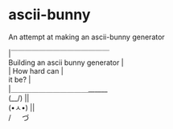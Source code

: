 # ascii-bunny
An attempt at making an ascii-bunny generator

|￣￣￣￣￣￣￣￣￣￣￣￣￣￣  
Building an ascii bunny generator |  
|                 How hard can       |  
it be?        |  
|＿＿＿＿＿＿＿＿＿＿＿______  
             (\__/)    ||  
             (•ㅅ•)   ||  
            /  　  づ  